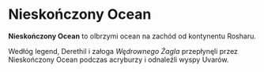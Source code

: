 # Nieskończony Ocean

**Nieskończony Ocean** to olbrzymi ocean na zachód od kontynentu Rosharu.

Wedłóg legend, Derethil i załoga _Wędrownego Żagla_ przepłynęli przez Nieskończony Ocean podczas acryburzy i odnaleźli wyspy Uvarów.
